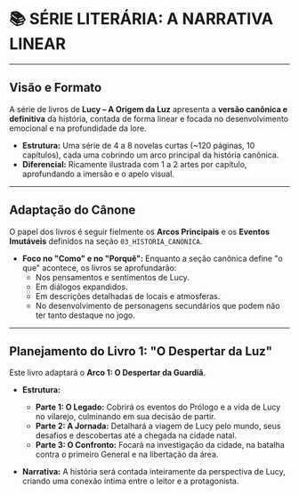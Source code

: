 # 📚 SÉRIE LITERÁRIA: A NARRATIVA LINEAR

---

## **Visão e Formato**

A série de livros de **Lucy – A Origem da Luz** apresenta a **versão canônica e definitiva** da história, contada de forma linear e focada no desenvolvimento emocional e na profundidade da lore.

- **Estrutura:** Uma série de 4 a 8 novelas curtas (~120 páginas, 10 capítulos), cada uma cobrindo um arco principal da história canônica.
- **Diferencial:** Ricamente ilustrada com 1 a 2 artes por capítulo, aprofundando a imersão e o apelo visual.

---

## **Adaptação do Cânone**

O papel dos livros é seguir fielmente os **Arcos Principais** e os **Eventos Imutáveis** definidos na seção `03_HISTORIA_CANONICA`.

- **Foco no "Como" e no "Porquê":** Enquanto a seção canônica define "o que" acontece, os livros se aprofundarão:
  - Nos pensamentos e sentimentos de Lucy.
  - Em diálogos expandidos.
  - Em descrições detalhadas de locais e atmosferas.
  - No desenvolvimento de personagens secundários que podem não ter tanto destaque no jogo.

---

## **Planejamento do Livro 1: "O Despertar da Luz"**

Este livro adaptará o **Arco 1: O Despertar da Guardiã**.

- **Estrutura:**
  - **Parte 1: O Legado:** Cobrirá os eventos do Prólogo e a vida de Lucy no vilarejo, culminando em sua decisão de partir.
  - **Parte 2: A Jornada:** Detalhará a viagem de Lucy pelo mundo, seus desafios e descobertas até a chegada na cidade natal.
  - **Parte 3: O Confronto:** Focará na investigação da cidade, na batalha contra o primeiro General e na libertação da área.

- **Narrativa:** A história será contada inteiramente da perspectiva de Lucy, criando uma conexão íntima entre o leitor e a protagonista.
